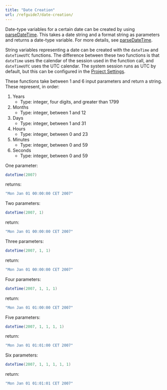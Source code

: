 ```yaml
---
title: "Date Creation"
url: /refguide7/date-creation/
---
```


Date-type variables for a certain date can be created by using [parseDateTime](/refguide7/parse-and-format-date-function-calls/). This takes a date string and a format string as parameters and returns a date-type variable. For more details, see [parseDateTime](/refguide7/parse-and-format-date-function-calls/).

String variables representing a date can be created with the `dateTime` and `dateTimeUTC` functions. The difference between these two functions is that `dateTime` uses the calendar of the session used in the function call, and `dateTimeUTC` uses the UTC calendar. The system session runs as UTC by default, but this can be configured in the [Project Settings](/refguide7/project-settings/).

These functions take between 1 and 6 input parameters and return a string. These represent, in order:

1. Years
    * Type: integer, four digits, and greater than 1799
2. Months
    * Type: integer, between 1 and 12
3. Days
    * Type: integer, between 1 and 31
4. Hours
    * Type: integer, between 0 and 23
5. Minutes
    * Type: integer, between 0 and 59
6. Seconds
    * Type: integer, between 0 and 59

One parameter:

```java
dateTime(2007)
```

returns: 

```java
"Mon Jan 01 00:00:00 CET 2007"
```

Two parameters:

```java
dateTime(2007, 1)
```

return: 

```java
"Mon Jan 01 00:00:00 CET 2007"
```

Three parameters:

```java
dateTime(2007, 1, 1)
```

return:

```java
"Mon Jan 01 00:00:00 CET 2007"
```

Four parameters:

```java
dateTime(2007, 1, 1, 1)
```

return:

```java
"Mon Jan 01 01:00:00 CET 2007"
```

Five parameters:

```java
dateTime(2007, 1, 1, 1, 1)
```

return:

```java
"Mon Jan 01 01:01:00 CET 2007"
```

Six parameters:

```java
dateTime(2007, 1, 1, 1, 1, 1)
```

return:

```java
"Mon Jan 01 01:01:01 CET 2007"
```
